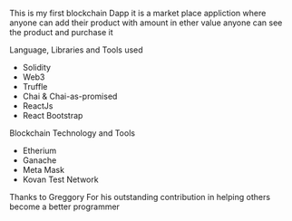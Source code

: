 This is my first blockchain Dapp 
it is a market place appliction where anyone can add their product with amount in ether value
anyone can see the product and purchase it

Language, Libraries and Tools used
- Solidity
- Web3
- Truffle
- Chai & Chai-as-promised
- ReactJs
- React Bootstrap

Blockchain Technology and Tools
- Etherium
- Ganache
- Meta Mask
- Kovan Test Network

Thanks to Greggory For his outstanding contribution in helping others become a better programmer